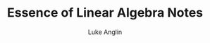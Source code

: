 ---
title: Essence of Linear Algebra Notes
author: Luke Anglin
image: https://encrypted-tbn0.gstatic.com/images?q=tbn:ANd9GcT81uTiAI-RH89QEK5IWSPL2on0htr7xh-yRA&usqp=CAU
description: Here, I take notes on one of the greatest online linear algebra courses.  Be sure to check out 3Blue1Brown's course yourself if you want more detail!
topics: Linear Algebra
sources: 3Blue1Brown's incredible YouTube 'Essence of Linear Algebra' course
publish: True
link: http://localhost:8888/notebooks/categories/MLProjects/Notes/Essence-of-Linear-Algebra.ipynb
---